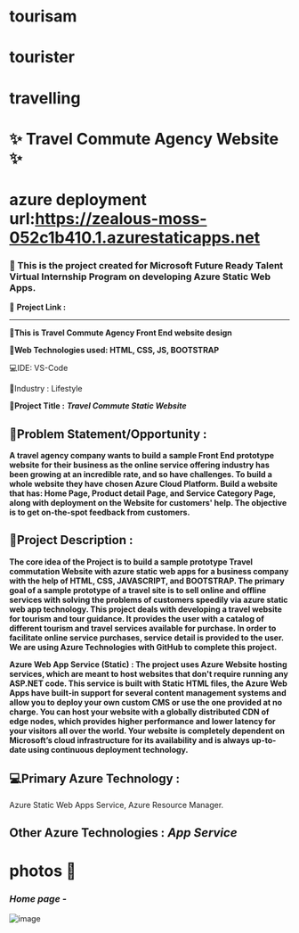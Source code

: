 # tourisam
# tourister
# travelling
# ✨ Travel Commute Agency Website ✨ #
# azure deployment url:https://zealous-moss-052c1b410.1.azurestaticapps.net

### :pushpin: This is the project created for Microsoft Future Ready Talent Virtual Internship Program on developing Azure Static Web Apps. ###

**:dart:** **Project Link :**
*** ***

:triangular_flag_on_post:**This is Travel Commute Agency Front End website design**

**:satellite:Web Technologies used: HTML, CSS, JS, BOOTSTRAP**

:computer:IDE: VS-Code

:briefcase:Industry :
Lifestyle

:triangular_flag_on_post:**Project Title :**
***Travel Commute Static Website***

## :orange_book:Problem Statement/Opportunity : ##

**A travel agency company wants to build a sample Front End prototype website for their business as the online service offering industry has been growing at an incredible rate, and so have challenges. To build a whole website they have chosen Azure Cloud Platform. Build a website that has: Home Page, Product detail Page, and Service Category Page, along with deployment on the Website for customers' help. The objective is to get on-the-spot feedback from customers.**

## :pencil:Project Description : ##

**The core idea of the Project is to build a sample prototype Travel commutation Website with azure static web apps for a business company with the help of HTML, CSS, JAVASCRIPT, and BOOTSTRAP. The primary goal of a sample prototype of a travel site is to sell online and offline services with solving the problems of customers speedily via azure static web app technology. This project deals with developing a travel website for tourism and tour guidance. It provides the user with a catalog of different tourism and travel services available for purchase. In order to facilitate online service purchases, service detail is provided to the user. We are using Azure Technologies with GitHub to complete this project.**

**Azure Web App Service (Static) : The project uses Azure Website hosting services, which are meant to host websites that don't require running any ASP.NET code. This service is built with Static HTML files, the Azure Web Apps have built-in support for several content management systems and allow you to deploy your own custom CMS or use the one provided at no charge. You can host your website with a globally distributed CDN of edge nodes, which provides higher performance and lower latency for your visitors all over the world. Your website is completely dependent on Microsoft’s cloud infrastructure for its availability and is always up-to-date using continuous deployment technology.**

## :computer:Primary Azure Technology : ##
Azure Static Web Apps Service, Azure Resource Manager.

## Other Azure Technologies : ***App Service*** ##

# photos  📸 #
### ***Home page -*** ###

![image]()


